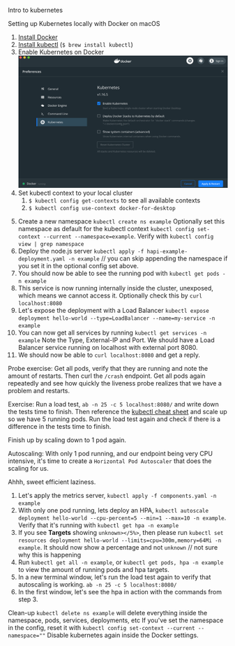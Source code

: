 Intro to kubernetes

Setting up Kubernetes locally with Docker on macOS

1. [Install Docker](https://docs.docker.com/docker-for-mac/install/)
2. [Install kubectl](https://kubernetes.io/docs/tasks/tools/install-kubectl/#install-kubectl-on-macos) (`$ brew install kubectl`)
3. Enable Kubernetes on Docker
   ![Enable k8s on Docker](./enable_kubernetes_on_docker.png)
4. Set kubectl context to your local cluster
   1. `$ kubectl config get-contexts` to see all available contexts
   2. `$ kubectl config use-context docker-for-desktop`
5) Create a new namespace `kubectl create ns example`
   Optionally set this namespace as default for the kubectl context `kubectl config set-context --current --namespace=example`. Verify with `kubectl config view | grep namespace`
6) Deploy the node.js server `kubectl apply -f hapi-example-deployment.yaml -n example` // you can skip appending the namespace if you set it in the optional config set above.
7) You should now be able to see the running pod with `kubectl get pods -n example`
8) This service is now running internally inside the cluster, unexposed, which means we cannot access it.
    Optionally check this by `curl localhost:8080`
9) Let's expose the deployment with a Load Balancer `kubectl expose deployment hello-world --type=LoadBalancer --name=my-service -n example`
10) You can now get all services by running `kubectl get services -n example`
    Note the Type, External-IP and Port. We should have a Load Balancer service running on localhost with external port 8080.
11) We should now be able to `curl localhost:8080` and get a reply.

Probe exercise: Get all pods, verify that they are running and note the amount of restarts. Then curl the `/crash` endpoint. Get all pods again repeatedly and see how quickly the liveness probe realizes that we have a problem and restarts. 

Exercise: Run a load test, `ab -n 25 -c 5 localhost:8080/` and write down the tests time to finish. Then reference the [kubectl cheat sheet](https://kubernetes.io/docs/reference/kubectl/cheatsheet/) and scale up so we have 5 running pods. Run the load test again and check if there is a difference in the tests time to finish.

Finish up by scaling down to 1 pod again.

Autoscaling:
With only 1 pod running, and our endpoint being very CPU intensive, it's time to create a `Horizontal Pod Autoscaler` that does the scaling for us.

Ahhh, sweet efficient laziness.

1. Let's apply the metrics server, `kubectl apply -f components.yaml -n example`
2. With only one pod running, lets deploy an HPA, `kubectl autoscale deployment hello-world --cpu-percent=5 --min=1 --max=10 -n example`. Verify that it's running with `kubectl get hpa -n example`
3. If you see **Targets** showing `unknown></5%>`, then please run `kubectl set resources deployment hello-world --limits=cpu=300m,memory=64Mi -n example`. It should now show a percentage and not `unknown` // not sure why this is happening
4. Run `kubectl get all -n example`, or `kubectl get pods, hpa -n example` to view the amount of running pods and hpa targets.
5. In a new terminal window, let's run the load test again to verify that autoscaling is working. `ab -n 25 -c 5 localhost:8080/`
6. In the first window, let's see the hpa in action with the commands from step 3.

Clean-up
`kubectl delete ns example` will delete everything inside the namespace, pods, services, deployments, etc
If you've set the namespace in the config, reset it with `kubectl config set-context --current --namespace=""`
Disable kubernetes again inside the Docker settings.
